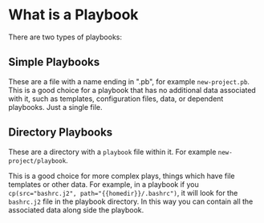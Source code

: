 # What is a Playbook

There are two types of playbooks:

## Simple Playbooks

These are a file with a name ending in ".pb", for example `new-project.pb`.  This is a
good choice for a playbook that has no additional data associated with it, such as
templates, configuration files, data, or dependent playbooks.  Just a single file.

## Directory Playbooks

These are a directory with a `playbook` file within it.  For example
`new-project/playbook`.

This is a good choice for more complex plays, things which have file templates or other
data.  For example, in a playbook if you `cp(src="bashrc.j2", path="{{homedir}}/.bashrc")`,
it will look for the `bashrc.j2` file in the playbook directory.  In this way you can
contain all the associated data along side the playbook.

<!-- vim: set tw=90: -->

